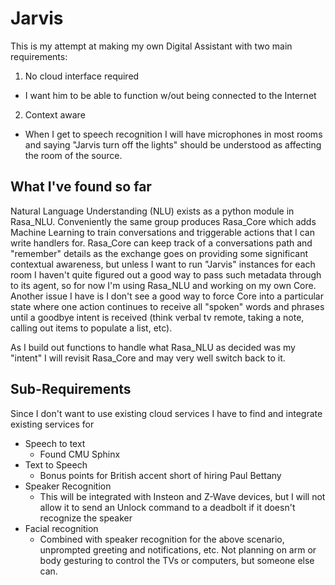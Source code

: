 # Jarvis

This is my attempt at making my own Digital Assistant with two main requirements:

1. No cloud interface required
  * I want him to be able to function w/out being connected to the Internet
2. Context aware
  * When I get to speech recognition I will have microphones in most rooms and saying "Jarvis turn off the lights" should be understood as affecting the room of the source.

## What I've found so far

Natural Language Understanding (NLU) exists as a python module in Rasa_NLU. Conveniently the same group produces Rasa_Core which adds Machine Learning to train conversations and triggerable actions that I can write handlers for. Rasa_Core can keep track of a conversations path and "remember" details as the exchange goes on providing some significant contextual awareness, but unless I want to run "Jarvis" instances for each room I haven't quite figured out a good way to pass such metadata through to its agent, so for now I'm using Rasa_NLU and working on my own Core. Another issue I have is I don't see a good way to force Core into a particular state where one action continues to receive all "spoken" words and phrases until a goodbye intent is received (think verbal tv remote, taking a note, calling out items to populate a list, etc).

As I build out functions to handle what Rasa_NLU as decided was my "intent" I will revisit Rasa_Core and may very well switch back to it.

## Sub-Requirements

Since I don't want to use existing cloud services I have to find and integrate existing services for
* Speech to text
  * Found CMU Sphinx
* Text to Speech
  * Bonus points for British accent short of hiring Paul Bettany
* Speaker Recognition
  * This will be integrated with Insteon and Z-Wave devices, but I will not allow it to send an Unlock command to a deadbolt if it doesn't recognize the speaker
* Facial recognition
  * Combined with speaker recognition for the above scenario, unprompted greeting and notifications, etc. Not planning on arm or body gesturing to control the TVs or computers, but someone else can. 
